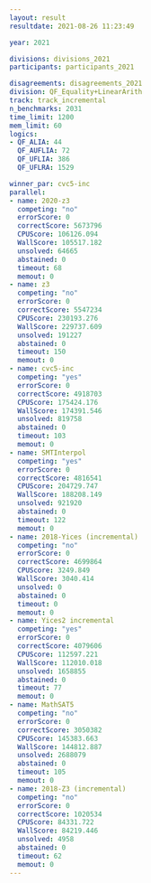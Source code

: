 ```yaml
---
layout: result
resultdate: 2021-08-26 11:23:49

year: 2021

divisions: divisions_2021
participants: participants_2021

disagreements: disagreements_2021
division: QF_Equality+LinearArith
track: track_incremental
n_benchmarks: 2031
time_limit: 1200
mem_limit: 60
logics:
- QF_ALIA: 44
  QF_AUFLIA: 72
  QF_UFLIA: 386
  QF_UFLRA: 1529

winner_par: cvc5-inc
parallel:
- name: 2020-z3
  competing: "no"
  errorScore: 0
  correctScore: 5673796
  CPUScore: 106126.094
  WallScore: 105517.182
  unsolved: 64665
  abstained: 0
  timeout: 68
  memout: 0
- name: z3
  competing: "no"
  errorScore: 0
  correctScore: 5547234
  CPUScore: 230193.276
  WallScore: 229737.609
  unsolved: 191227
  abstained: 0
  timeout: 150
  memout: 0
- name: cvc5-inc
  competing: "yes"
  errorScore: 0
  correctScore: 4918703
  CPUScore: 175424.176
  WallScore: 174391.546
  unsolved: 819758
  abstained: 0
  timeout: 103
  memout: 0
- name: SMTInterpol
  competing: "yes"
  errorScore: 0
  correctScore: 4816541
  CPUScore: 204729.747
  WallScore: 188208.149
  unsolved: 921920
  abstained: 0
  timeout: 122
  memout: 0
- name: 2018-Yices (incremental)
  competing: "no"
  errorScore: 0
  correctScore: 4699864
  CPUScore: 3249.849
  WallScore: 3040.414
  unsolved: 0
  abstained: 0
  timeout: 0
  memout: 0
- name: Yices2 incremental
  competing: "yes"
  errorScore: 0
  correctScore: 4079606
  CPUScore: 112597.221
  WallScore: 112010.018
  unsolved: 1658855
  abstained: 0
  timeout: 77
  memout: 0
- name: MathSAT5
  competing: "no"
  errorScore: 0
  correctScore: 3050382
  CPUScore: 145383.663
  WallScore: 144812.887
  unsolved: 2688079
  abstained: 0
  timeout: 105
  memout: 0
- name: 2018-Z3 (incremental)
  competing: "no"
  errorScore: 0
  correctScore: 1020534
  CPUScore: 84331.722
  WallScore: 84219.446
  unsolved: 4958
  abstained: 0
  timeout: 62
  memout: 0
---
```

